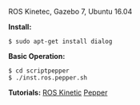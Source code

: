 ROS Kinetec, Gazebo 7, Ubuntu 16.04 


**Install:**
``` 
$ sudo apt-get install dialog
```

**Basic Operation:**
```
$ cd scriptpepper
$ ./inst.ros.pepper.sh
```

**Tutorials:**
[ROS Kinetic](https://www.youtube.com/watch?v=LtHeyCBAE-8)
[Pepper](https://www.youtube.com/watch?v=toLx_NlV4kA)
